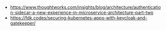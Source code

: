 - https://www.thoughtworks.com/insights/blog/architecture/authentication-sidecar-a-new-experience-in-microservice-architecture-part-two
- https://fdk.codes/securing-kubernetes-apps-with-keycloak-and-gatekeeper/